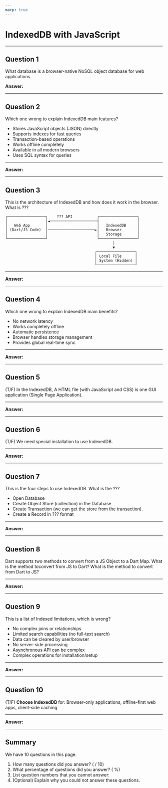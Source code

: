 ```yaml
---
marp: true
---
```


# IndexedDB with JavaScript

---

## Question 1

What database is a browser-native NoSQL object database for web applications.

**Answer:**


---

## Question 2

Which one wrong to explain IndexedDB main features?

- Stores JavaScript objects (JSON) directly
- Supports indexes for fast queries
- Transaction-based operations
- Works offline completely
- Available in all modern browsers
- Uses SQL syntax for queries

---

**Answer:**


---

## Question 3

This is the architecture of IndexedDB and how does it work in the browser. What is ???

```text
┌─────────────────┐    ??? API           ┌─────────────────┐
│                 │◄─────────────────────┤                 │
│   Web App       │                      │   IndexedDB     │
│ (Dart/JS Code)  │─────────────────────►│   Browser       │
│                 │                      │   Storage       │
└─────────────────┘                      └─────────────────┘
                                                │
                                                ▼
                                        ┌─────────────────┐
                                        │ Local File      │
                                        │ System (Hidden) │
                                        └─────────────────┘
```

---

**Answer:**


---

## Question 4

Which one wrong to explain IndexedDB main benefits?

- No network latency
- Works completely offline
- Automatic persistence
- Browser handles storage management
- Provides global real-time sync

---

**Answer:**


---

## Question 5

(T/F) In the IndexedDB, A HTML file (with JavaScript and CSS) is one GUI application (Single Page Application).

---

**Answer:**


---

## Question 6

(T/F) We need special installation to use IndexedDB.  

---

**Answer:**


---

## Question 7

This is the four steps to use IndexedDB. What is the ???

- Open Database
- Create Object Store (collection) in the Database
- Create Transaction (we can get the store from the transaction).
- Create a Record in ??? format

---

**Answer:**


---

## Question 8

Dart supports two methods to convert from a JS Object to a Dart Map. What is the method toconvert from JS to Dart? What is the method to convert from Dart to JS?

---

**Answer:**


---

## Question 9

This is a list of Indexed limitations, which is wrong?

- No complex joins or relationships
- Limited search capabilities (no full-text search)
- Data can be cleared by user/browser
- No server-side processing
- Asynchronous API can be complex
- Complex operations for installation/setup

---

**Answer:**


---

## Question 10

(T/F) **Choose IndexedDB** for: Browser-only applications, offline-first web apps, client-side caching

---

**Answer:**


---

## Summary

We have 10 questions in this page.

1. How many questions did you answer? ( / 10)
2. What percentage of questions did you answer? (  %)
3. List question numbers that you cannot answer:
4. (Optional) Explain why you could not answer these questions.
